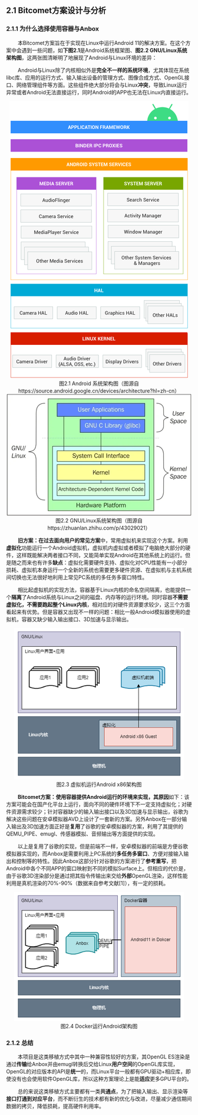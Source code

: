 ## 2.1 Bitcomet方案设计与分析

### 2.1.1 为什么选择使用容器与Anbox

&nbsp;&nbsp;&nbsp;&nbsp;&nbsp;&nbsp;&nbsp;&nbsp;本Bitcomet方案旨在于实现在Linux中运行Android 11的解决方案。在这个方案中会遇到一些问题，如**下图2.1**是Android系统框架图、**图2.2 GNU/Linux系统架构图**，这两张图清晰明了地展现了Android与Linux环境的差异：

&nbsp;&nbsp;&nbsp;&nbsp;&nbsp;&nbsp;&nbsp;&nbsp;Android与Linux除了内核相似外是**完全不一样的系统环境**，尤其体现在系统libc库、应用的运行方式、输入输出设备的管理方式、图像合成方式、OpenGL接口、网络管理组件等方面。这些组件绝大部分将会与Linux**冲突**，导致Linux运行异常或者Android无法直接运行，同时Android的APP也无法在Linux内直接运行。

<center><img src=images/design/ape_fwk_all.png></center>

<center>图2.1 Android 系统架构图（图源自https://source.android.google.cn/devices/architecture?hl=zh-cn）</center>

<center><img src=images/design/Linux架构.png></center>

<center>图2.2 GNU/Linux系统架构图（图源自https://zhuanlan.zhihu.com/p/43029021）</center>

&nbsp;&nbsp;&nbsp;&nbsp;&nbsp;&nbsp;&nbsp;&nbsp;**旧方案：**在过去面向用户的**常见方案**中，常用虚拟机来实现这个方案。利用**虚拟化**功能运行一个Android虚拟机，虚拟机内虚拟或者模拟了电脑绝大部分的硬件，这样既能解决两者接口不同，又能简单实现Android在其他系统上的运行。但是随之而来也有许多**缺点**：虚拟化需要硬件支持、虚拟化对CPU性能有一小部分损耗、虚拟机本身运行一个全新的系统也需要更多硬件资源、在虚拟机与主机系统间切换也无法很好地利用上常见PC系统的多任务多窗口特性。

&nbsp;&nbsp;&nbsp;&nbsp;&nbsp;&nbsp;&nbsp;&nbsp;相比起虚拟机的实现方法，容器基于Linux内核的命名空间隔离，也能提供一个**隔离**了Android系统与Linux之间的磁盘、内存等的运行环境。同时容器**不需要虚拟化，不需要跑起整个Linux内核**，相对应的对硬件资源要求较少，这三个方面看起来有优势。但是容器又出现不一样的问题：相比一般Android模拟器使用的虚拟机，容器又缺少输入输出接口、3D加速与显示输出。

<center><img src=images/design/virtualbox_run_android.png></center>

<center>图2.3 虚拟机运行Android x86架构图</center>

&nbsp;&nbsp;&nbsp;&nbsp;&nbsp;&nbsp;&nbsp;&nbsp;**Bitcomet方案：**使用容器提供Android运行的环境来实现，其**原因**如下：该方案可能会在国产化平台上运行，面向不同的硬件环境下不一定支持虚拟化；对硬件资源需求较少；针对容器缺少的输入输出接口以及3D加速与显示输出，谷歌为解决这些问题在安卓模拟器AVD上设计了一套新的方案。另外Anbox在一部分输入输出及3D加速方面正好是**复用**了谷歌的安卓模拟器的方案，利用了其提供的QEMU_PIPE、emugl、传感器模拟、音频输出等方面提供的实现。

&nbsp;&nbsp;&nbsp;&nbsp;&nbsp;&nbsp;&nbsp;&nbsp;以上是复用了谷歌的实现，但是前端不一样，安卓模拟器的前端是方便谷歌模拟器实现的，而Anbox是需要利用上PC系统的**多任务多窗口**、方便对接输入输出和控制等的特性。因此Anbox这部分针对谷歌的方案进行了**参考重写**，把Android中各个不同APP的窗口映射到不同的模拟Surface上。但相应的代价是，由于谷歌3D渲染部分是通过把其指令传输出来交给**外部**OpenGL渲染，这样性能利用是真机渲染的70%-90%（数据来自参考文献[1]），有一定的损耗。

<center><img src=images/design/Docker_run_android.png></center>

<center>图2.4 Docker运行Android架构图</center>

### 2.1.2 总结

&nbsp;&nbsp;&nbsp;&nbsp;&nbsp;&nbsp;&nbsp;&nbsp;本项目是这类移植方式中其中一种兼容性较好的方案，其OpenGL ES渲染是通过**传输**给Anbox并由emugl转换后交给Linux**用户空间**的OpenGL库实现，OpenGL的对应版本的API是**统一**的，而Linux平台一般都有GPU驱动+相应库，即使没有也会使用软件OpenGL库，所以这种方案理论上是能**适应**更多GPU平台的。

&nbsp;&nbsp;&nbsp;&nbsp;&nbsp;&nbsp;&nbsp;&nbsp;总的来说这类移植方式主要都有一类**共通点**，为了把输入输出、显示渲染等**接口打通到对应平台**，而不断衍生的技术都有新的优化与改进，尽量减少通信期间数据的拷贝，降低损耗，提高硬件利用率。
